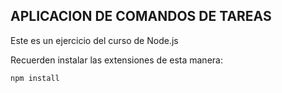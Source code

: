 ##  APLICACION DE COMANDOS DE TAREAS

Este es un ejercicio del curso de Node.js

Recuerden instalar las extensiones de esta manera:

```
npm install
```